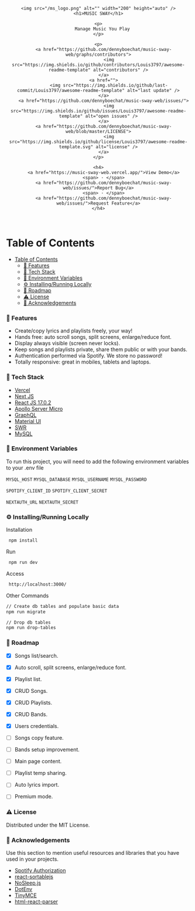 <div align="center">

    <img src="/ms_logo.png" alt="" width="200" height="auto" />
    <h1>MUSIC SWAY</h1>
  
    <p>
        Manage Music You Play 
    </p>
  
    <p>
        <a href="https://github.com/dennyboechat/music-sway-web/graphs/contributors">
            <img src="https://img.shields.io/github/contributors/Louis3797/awesome-readme-template" alt="contributors" />
        </a>
        <a href="">
            <img src="https://img.shields.io/github/last-commit/Louis3797/awesome-readme-template" alt="last update" />
        </a>
        <a href="https://github.com/dennyboechat/music-sway-web/issues/">
            <img src="https://img.shields.io/github/issues/Louis3797/awesome-readme-template" alt="open issues" />
        </a>
        <a href="https://github.com/dennyboechat/music-sway-web/blob/master/LICENSE">
            <img src="https://img.shields.io/github/license/Louis3797/awesome-readme-template.svg" alt="license" />
        </a>
    </p>
    
    <h4>
        <a href="https://music-sway-web.vercel.app/">View Demo</a>
        <span> · </span>
        <a href="https://github.com/dennyboechat/music-sway-web/issues/">Report Bug</a>
        <span> · </span>
        <a href="https://github.com/dennyboechat/music-sway-web/issues/">Request Feature</a>
    </h4>
</div>

<br />

# Table of Contents

- [Table of Contents](#table-of-contents)
    - [:dart: Features](#dart-features)
    - [:space_invader: Tech Stack](#space_invader-tech-stack)
    - [:key: Environment Variables](#key-environment-variables)
    - [:gear: Installing/Running Locally](#gear-installingrunning-locally)
    - [:compass: Roadmap](#compass-roadmap)
    - [:warning: License](#warning-license)
    - [:gem: Acknowledgements](#gem-acknowledgements)


### :dart: Features

- Create/copy lyrics and playlists freely, your way!
- Hands free: auto scroll songs, split screens, enlarge/reduce font.
- Display always visible (screen never locks).
- Keep songs and playlists private, share them public or with your bands.
- Authentication performed via Spotify. We store no password!
- Totally responsive: great in mobiles, tablets and laptops.


### :space_invader: Tech Stack

<ul>
    <li><a href="https://vercel.com/">Vercel</a></li>
    <li><a href="https://nextjs.org/">Next JS</a></li>
    <li><a href="https://reactjs.org/">React JS 17.0.2</a></li>
    <li><a href="https://www.apollographql.com/">Apollo Server Micro</a></li>
    <li><a href="https://graphql.org/">GraphQL</a></li>
    <li><a href="https://mui.com/">Material UI</a></li>
    <li><a href="https://swr.vercel.app/">SWR</a></li>
    <li><a href="https://www.mysql.com/">MySQL</a></li>
</ul>


### :key: Environment Variables

To run this project, you will need to add the following environment variables to your .env file

`MYSQL_HOST`
`MYSQL_DATABASE`
`MYSQL_USERNAME`
`MYSQL_PASSWORD`

`SPOTIFY_CLIENT_ID`
`SPOTIFY_CLIENT_SECRET`

`NEXTAUTH_URL`
`NEXTAUTH_SECRET`


### :gear: Installing/Running Locally

Installation

```bash
 npm install
```

Run

```bash
 npm run dev
```

Access

```bash
 http://localhost:3000/
```

Other Commands

```bash
// Create db tables and populate basic data
npm run migrate

// Drop db tables
npm run drop-tables
```

### :compass: Roadmap

* [x] Songs list/search.
* [x] Auto scroll, split screens, enlarge/reduce font.
* [x] Playlist list. 
* [x] CRUD Songs.
* [x] CRUD Playlists.
* [x] CRUD Bands.  
* [x] Users credentials.
* [ ] Songs copy feature.
* [ ] Bands setup improvement.
* [ ] Main page content.
* [ ] Playlist temp sharing.
* [ ] Auto lyrics import.
* [ ] Premium mode.


### :warning: License

Distributed under the MIT License.


### :gem: Acknowledgements

Use this section to mention useful resources and libraries that you have used in your projects.

 - [Spotify Authorization](https://developer.spotify.com/documentation/general/guides/authorization/)
 - [react-sortablejs](https://github.com/SortableJS/react-sortablejs)
 - [NoSleep.js](https://github.com/richtr/NoSleep.js/)
 - [DotEnv](https://github.com/motdotla/dotenv)
 - [TinyMCE](https://www.tiny.cloud/)
 - [html-react-parser](https://github.com/remarkablemark/html-react-parser)
